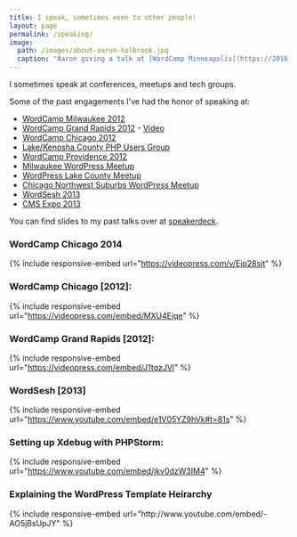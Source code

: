 ```yaml
---
title: I speak, sometimes even to other people!
layout: page
permalink: /speaking/
image: 
  path: /images/about-aaron-holbrook.jpg
  caption: "Aaron giving a talk at [WordCamp Minneapolis](https://2016.minneapolis.wordcamp.org). Photo by [Found Art Photography](http://found-art-photography.com)"
---
```


I sometimes speak at conferences, meetups and tech groups.

Some of the past engagements I've had the honor of speaking at:
<ul>
 	<li><a title="Aaron Holbrook, Milwaukee WordCamp Speaker" href="http://2012.milwaukee.wordcamp.org/speakers/#aaron-holbrook">WordCamp Milwaukee 2012</a></li>
 	<li><a title="Grand Rapids Speaker Aaron Holbrook" href="http://2012.grandrapids.wordcamp.org/speakers/#aaron-holbrook">WordCamp Grand Rapids 2012</a> - <a title="Aaron Holbrook giving a presentation on Version Control and WordPress at Grand Rapids WordCamp 2012" href="http://wordpress.tv/2013/05/06/aaron-holbrook-wordpress-version-control-an-introduction/">Video</a></li>
 	<li><a title="Chicago WordPress Speaker Aaron Holbrook" href="http://2012.chicago.wordcamp.org/speakers/#aaron-holbrook">WordCamp Chicago 2012</a></li>
 	<li><a title="Intro to Version Control by Aaron Holbrook" href="http://www.lakekenoshaphp.com/events/83209702/">Lake/Kenosha County PHP Users Group</a></li>
 	<li><a href="http://2012.providence.wordcamp.org/speakers/#aaron-holbrook">WordCamp Providence 2012</a></li>
 	<li><a title="WordPress Developer Aaron Holbrook talks about the benefits of using WordPress as a CMS at a Milwaukee Meetup" href="http://www.wpmke.com/events/100168102/">Milwaukee WordPress Meetup</a></li>
 	<li><a href="http://www.wplc.us/events/99820732/">WordPress Lake County Meetup</a></li>
 	<li><a href="http://www.wpmchenry.com/events/98578652/">Chicago Northwest Suburbs WordPress Meetup</a></li>
 	<li><a href="http://www.youtube.com/watch?v=e1V05YZ9hVk">WordSesh 2013</a></li>
 	<li><a href="http://www.cmsexpo.net/sessions/2-239-WordPress_IS_a_CMS_Dammit!">CMS Expo 2013</a></li>
</ul>

You can find slides to my past talks over at <a href="https://speakerdeck.com/aaronholbrook">speakerdeck</a>.

<h3>WordCamp Chicago 2014</h3>

{% include responsive-embed url="https://videopress.com/v/Ejp28sjt" %}

<h3>WordCamp Chicago [2012]:</h3>

{% include responsive-embed url="https://videopress.com/embed/MXU4Ejqe" %}

<h3>WordCamp Grand Rapids [2012]:</h3>

{% include responsive-embed url="https://videopress.com/embed/J1tqzJVl" %}

<h3>WordSesh [2013]</h3>

{% include responsive-embed url="https://www.youtube.com/embed/e1V05YZ9hVk#t=81s" %}

<h3>Setting up Xdebug with PHPStorm:</h3>

{% include responsive-embed url="https://www.youtube.com/embed/jkv0dzW3IM4" %}

<h3>Explaining the WordPress Template Heirarchy</h3>
{% include responsive-embed url="http://www.youtube.com/embed/-AO5jBsUpJY" %}